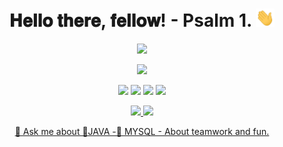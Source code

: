<div>
<h1 align="center"> 𝐇𝐞𝐥𝐥𝐨 𝐭𝐡𝐞𝐫𝐞, 𝐟𝐞𝐥𝐥𝐨𝐰! - Psalm 1. <img src="https://github.com/ABSphreak/ABSphreak/blob/master/gifs/Hi.gif?raw=true" width="30px"></h2>
	
</div>


<p align="center">
<img width="520px" src="https://user-images.githubusercontent.com/74038190/235224431-e8c8c12e-6826-47f1-89fb-2ddad83b3abf.gif">
 </p>

<p align="center">
	<a href="https://www.linkedin.com/in/jrfertonani/"> <img width="180px" src="https://cdn.jsdelivr.net/gh/devicons/devicon@latest/icons/linkedin/linkedin-original-wordmark.svg" /></a>
</p>

<p align="center">
	<img width="70px" src="https://cdn.jsdelivr.net/gh/devicons/devicon@latest/icons/java/java-original-wordmark.svg" />
	<img width="70px" src="https://cdn.jsdelivr.net/gh/devicons/devicon@latest/icons/spring/spring-original-wordmark.svg"  />
 	<img width="80px" src="https://cdn.jsdelivr.net/gh/devicons/devicon@latest/icons/mysql/mysql-original-wordmark.svg" />
	<img width="60px" src="https://cdn.jsdelivr.net/gh/devicons/devicon@latest/icons/angular/angular-original.svg" />
</p>

<p align="center">
  <a href="https://github.com/jrfertonani">
  <img height="180em" src="https://github-readme-stats.vercel.app/api?username=jrfertonani&show_icons=true&theme=dark"/>
  <img height="166em" src="https://github-readme-stats.vercel.app/api/top-langs/?username=jrfertonani&layout=compact&langs_count=7&theme=dark"/>
</p>

<p align="center">  💬 Ask me about 💚JAVA -💚 MYSQL - About teamwork and fun.</p>





